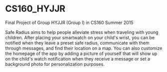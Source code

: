 # CS160_HYJJR
Final Project of Group HYJJR (Group I) in CS160 Summer 2015

Safe Radius aims to help people alleviate stress when traveling with young children. 
After placing your smartwatch on your child's wrist, you can be notified when they leave a preset safe radius, communicate with them through messages, and find their location on a map. You can also customize the homepage of the app by adding a picture of yourself that will show up on the child's watch notification when they receive a message or set a background photo for personalization purposes. 
